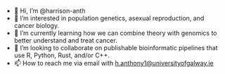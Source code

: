 - 👋 Hi, I’m @harrison-anth
- 👀 I’m interested in population genetics, asexual reproduction, and cancer biology. 
- 🌱 I’m currently learning how we can combine theory with genomics to better understand and treat cancer. 
- 💞️ I’m looking to collaborate on publishable bioinformatic pipelines that use R, Python, Rust, and/or C++. 
- 📫 How to reach me via email with h.anthony1@universityofgalway.ie

<!---
harrison-anth/harrison-anth is a ✨ special ✨ repository because its `README.md` (this file) appears on your GitHub profile.P
You can click the Preview link to take a look at your changes.
--->
